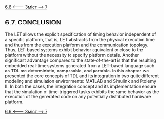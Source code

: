 [6.6 <--- ](6_6.md) [   Зміст   ](README.md) [--> 7](7.md)

## 6.7. CONCLUSION

The LET allows the explicit specification of timing behavior independent of a specific platform, that is, LET abstracts from the physical execution time and thus from the execution platform and the communication topology. Thus, LET-based systems exhibit behavior equivalent or close to the platform without the necessity to specify platform details. Another significant advantage compared to the state-of-the-art is that the resulting embedded real-time systems generated from a LET-based language such as TDL are deterministic, composable, and portable. In this chapter, we presented the core concepts of TDL and its integration in two quite different modeling and simulation environments: MATLAB and Simulink and Ptolemy II. In both the cases, the integration concept and its implementation ensure that the simulation of time-triggered tasks exhibits the same behavior as the execution of the generated code on any potentially distributed hardware platform.

[6.6 <--- ](6_6.md) [   Зміст   ](README.md) [--> 7](7.md)